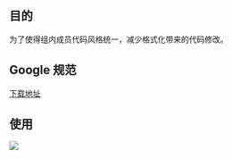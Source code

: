 ## 目的

为了使得组内成员代码风格统一，减少格式化带来的代码修改。

## Google 规范

[下载地址](<(https://github.com/google/styleguide/blob/gh-pages/intellij-java-google-style.xml)>)

## 使用

![](https://steamory.feishu.cn/space/api/box/stream/download/asynccode/?code=ZDc1OWFmNDc1ZmFiNTZmM2FkZjJiNGM5MGYyY2ViNTlfUmd3bVYzOXJsdW9lQVlLSzRlQnR4bmdKZVc0VEZXWFhfVG9rZW46Ym94Y252NFFoRnhiQTN0Nkx3c2pLMFBBUkdlXzE2NzMyNjMzMjI6MTY3MzI2NjkyMl9WNA)
